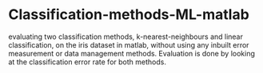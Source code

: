 # Classification-methods-ML-matlab

evaluating two classification methods, k-nearest-neighbours and linear classification, on the iris dataset in matlab, without using any inbuilt error measurement or data management methods. Evaluation is done by looking at the classification error rate for both methods.
